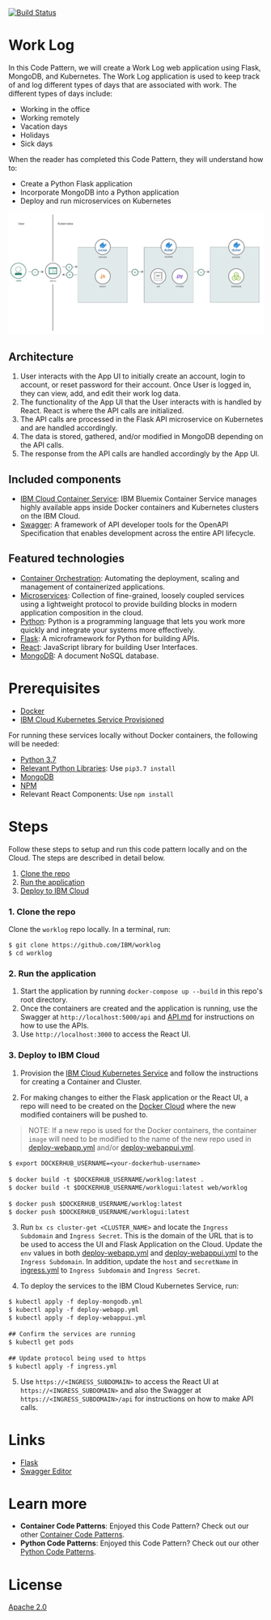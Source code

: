 [![Build Status](https://travis-ci.com/IBM/worklog.svg?branch=master)](https://travis-ci.com/IBM/worklog)

# Work Log
In this Code Pattern, we will create a Work Log web application using Flask, MongoDB, and Kubernetes. The Work Log application is used to keep track of and log different types of days that are associated with work. The different types of days include:

* Working in the office
* Working remotely
* Vacation days
* Holidays
* Sick days

When the reader has completed this Code Pattern, they will understand how to:

* Create a Python Flask application
* Incorporate MongoDB into a Python application
* Deploy and run microservices on Kubernetes


![](readme_images/architecture.png)

## Architecture

1. User interacts with the App UI to initially create an account, login to account, or reset password for their account. Once User is logged in, they can view, add, and edit their work log data.
2. The functionality of the App UI that the User interacts with is handled by React. React is where the API calls are initialized.
3. The API calls are processed in the Flask API microservice on Kubernetes and are handled accordingly.
4. The data is stored, gathered, and/or modified in MongoDB depending on the API calls.
5. The response from the API calls are handled accordingly by the App UI.


## Included components

* [IBM Cloud Container Service](https://console.bluemix.net/docs/containers/container_index.html):  IBM Bluemix Container Service manages highly available apps inside Docker containers and Kubernetes clusters on the IBM Cloud.
* [Swagger](https://swagger.io/): A framework of API developer tools for the OpenAPI Specification that enables development across the entire API lifecycle.

<!--Update this section-->
## Featured technologies

* [Container Orchestration](https://www.ibm.com/cloud-computing/bluemix/containers): Automating the deployment, scaling and management of containerized applications.
* [Microservices](https://www.ibm.com/developerworks/community/blogs/5things/entry/5_things_to_know_about_microservices?lang=en): Collection of fine-grained, loosely coupled services using a lightweight protocol to provide building blocks in modern application composition in the cloud.
* [Python](https://www.python.org/): Python is a programming language that lets you work more quickly and integrate your systems more effectively.
* [Flask](http://flask.pocoo.org/): A microframework for Python for building APIs.
* [React](https://facebook.github.io/react/): JavaScript library for building User Interfaces.
* [MongoDB](https://www.mongodb.com/): A document NoSQL database.


# Prerequisites

* [Docker](https://www.docker.com/products/docker-desktop)
* [IBM Cloud Kubernetes Service Provisioned](https://www.ibm.com/cloud/container-service)

For running these services locally without Docker containers, the following will be needed:

* [Python 3.7](https://www.python.org/downloads/release/python-370/)
* [Relevant Python Libraries](requirements.txt): Use `pip3.7 install`
* [MongoDB](https://www.mongodb.com/download-center/v2/community)
* [NPM](https://www.npmjs.com/get-npm)
* Relevant React Components: Use `npm install`


# Steps
Follow these steps to setup and run this code pattern locally and on the Cloud. The steps are described in detail below.

1. [Clone the repo](#1-clone-the-repo)
2. [Run the application](#2-run-the-application)
3. [Deploy to IBM Cloud](#3-deploy-to-ibm-cloud)

### 1. Clone the repo

Clone the `worklog` repo locally. In a terminal, run:

```
$ git clone https://github.com/IBM/worklog
$ cd worklog
```

### 2. Run the application
1. Start the application by running `docker-compose up --build` in this repo's root directory.
2. Once the containers are created and the application is running, use the Swagger at `http://localhost:5000/api` and [API.md](API.md) for instructions on how to use the APIs.
3. Use `http://localhost:3000` to access the React UI.

### 3. Deploy to IBM Cloud
1. Provision the [IBM Cloud Kubernetes Service](https://www.ibm.com/cloud/container-service) and follow the instructions for creating a Container and Cluster.

2. For making changes to either the Flask application or the React UI, a repo will need to be created on the [Docker Cloud](https://cloud.docker.com/) where the new modified containers will be pushed to. 
> NOTE: If a new repo is used for the Docker containers, the container `image` will need to be modified to the name of the new repo used in [deploy-webapp.yml](deploy-webapp.yml) and/or [deploy-webappui.yml](deploy-webappui.yml).

```
$ export DOCKERHUB_USERNAME=<your-dockerhub-username>

$ docker build -t $DOCKERHUB_USERNAME/worklog:latest .
$ docker build -t $DOCKERHUB_USERNAME/worklogui:latest web/worklog

$ docker push $DOCKERHUB_USERNAME/worklog:latest
$ docker push $DOCKERHUB_USERNAME/worklogui:latest
```

3. Run `bx cs cluster-get <CLUSTER_NAME>` and locate the `Ingress Subdomain` and `Ingress Secret`. This is the domain of the URL that is to be used to access the UI and Flask Application on the Cloud. Update the `env` values in both [deploy-webapp.yml](deploy-webapp.yml) and [deploy-webappui.yml](deploy-webappui.yml) to the `Ingress Subdomain`. In addition, update the `host` and `secretName` in [ingress.yml](ingress.yml) to `Ingress Subdomain` and `Ingress Secret`.

4. To deploy the services to the IBM Cloud Kubernetes Service, run:

```
$ kubectl apply -f deploy-mongodb.yml
$ kubectl apply -f deploy-webapp.yml
$ kubectl apply -f deploy-webappui.yml

## Confirm the services are running
$ kubectl get pods

## Update protocol being used to https
$ kubectl apply -f ingress.yml
```

5. Use `https://<INGRESS_SUBDOMAIN>` to access the React UI at `https://<INGRESS_SUBDOMAIN>` and also the Swagger at `https://<INGRESS_SUBDOMAIN>/api` for instructions on how to make API calls.


# Links
* [Flask](http://flask.pocoo.org/)
* [Swagger Editor](https://editor.swagger.io/)


# Learn more
* **Container Code Patterns**: Enjoyed this Code Pattern? Check out our other [Container Code Patterns](https://developer.ibm.com/patterns/category/containers/).
* **Python Code Patterns**: Enjoyed this Code Pattern? Check out our other [Python Code Patterns](https://developer.ibm.com/patterns/category/python/).

# License
[Apache 2.0](LICENSE)
